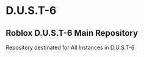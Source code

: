 # D.U.S.T-6

## Roblox D.U.S.T-6 Main Repository

Repository destinated for All Instances in D.U.S.T-6
